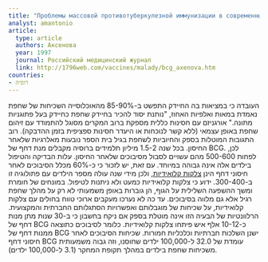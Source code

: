 ```yaml
---
title: "Проблемы массовой противотуберкулезной иммунизации в современных условиях"
analyst: amantonio
article:
  type: article
  authors: Аксенова
  year: 1997
  journal: Российский медицинский журнал
  link: http://1796web.com/vaccines/malady/bcg_axenova.htm
countries:
- רוסיה
---
```


העובדה כי במציאות בה החיידק התפשט ב-85-90% מהאוכלוסייה השכיחות של שחפת נאמדת במאות ואלפיות האחוז, "נותנת יסוד להכיר בחיידק שחפת כחיידק בעל פתוגניות מתונה."
אורגניזם עם חסינות כללית מספקת ברוב המקרים מסוגל להתמודד עם זיהום שחפת באופן עצמאי (ללא קשר לנוכחות או היעדר חסינות ספציפית בזמן ההדבקה).
רוב התגובות המוטלות בספק והחיוביות לשחפת בגיל בית הספר נובעות מאלרגיות שלאחר החיסון.
בכל שנה 1.5-2 מיליון תלמידים ברוסיה מקבלים מנת דחף של BCG. לכן, לפחות 500-600 מהם עשויים לסבול מסיבוכים שלאחר החיסון. עלות הבדיקה והטיפול בילדים אלה אינה גבוהה במיוחד. עם זאת, יש לזכור כי כ-60% מכלל הסיבוכים לאחר חיסוני דחף הינן [צלקות קלואידיות](https://he.wikipedia.org/wiki/קלואיד), ולכן מידי שנה עולה מספר הילדים עם פתולוגיה זו ב-300-400. ידוע כי צלקות קלואידיות כמעט ולא ניתנות לטיפול. במונחים של חומרת ומשך ההשפעה השלילית על הגוף, הן גוברות באופן משמעותי לא רק על מהלך שחפת רגיל אלא גם מלווה בסיבוכים. עד כה לא נערכו מעקבים ארוכי טווח בחולים עם צלקות קלואידיות, על שכיחות של מוגבלותם ואפשרויות הסתגלותם החברתית והמקצועית. הרלוונטיות של הבעיה הזו אינה מוטלת בספק אם ניקח בחשבון כי ב-30 שנות מתן מנות דחף של BCG כ-10-12 אלף איש פיתחו צלקות קלואידיות. כלומר לסיבוכים כתוצאה ממנות דחף של BCG ישנן השלכות חברתיות וכלכליות חמורות.
שכיחות הסיבוכים לאחר חיסוני דחף BCG עומדת של 32.0 ל-100,000 ילדים שחוסנו, וזה גבוה משמעותית משכיחות שחפת בילדים במהלך תקופת המחקר (3.1 ל-100,000 ילדים).
